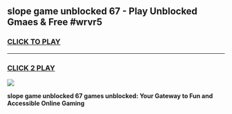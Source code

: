 
## slope game unblocked 67 - Play Unblocked Gmaes & Free #wrvr5
<h3>
<a href="https://news.freeplayer.one?title=slope_game_unblocked_67&ref=24F">CLICK TO PLAY</a></h3>
<hr>

<h3>
<a href="https://news.freeplayer.one?title=slope_game_unblocked_67&ref=24F">CLICK 2 PLAY</a>
  
</h3>

<a href="https://news.freeplayer.one?title=slope_game_unblocked_67&ref=24F/"><img src="https://clearcache.store/games.png"></a>


**slope game unblocked 67 games unblocked: Your Gateway to Fun and Accessible Online Gaming**
